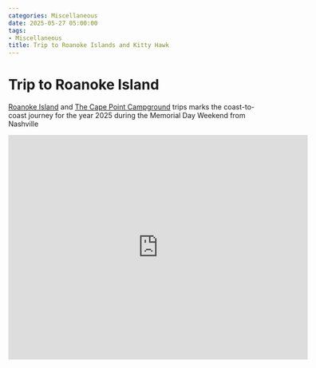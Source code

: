 ```yaml
---
categories: Miscellaneous
date: 2025-05-27 05:00:00
tags:
- Miscellaneous
title: Trip to Roanoke Islands and Kitty Hawk
---
```


# Trip to Roanoke Island

[Roanoke Island](https://en.wikipedia.org/wiki/Roanoke_Island) and [The Cape Point Campground](https://www.recreation.gov/camping/campgrounds/251945)
trips marks the coast-to-coast journey for the year 2025 during the Memorial Day Weekend from Nashville

<iframe src="https://www.google.com/maps/embed?pb=!1m34!1m12!1m3!1d6643318.47054137!2d-86.49215585552065!3d35.60780620931426!2m3!1f0!2f0!3f0!3m2!1i1024!2i768!4f13.1!4m19!3e0!4m5!1s0x886489fd82cb5e11%3A0xf69d2b2886610f78!2s111%20Old%20Hickory%20Blvd%2C%20Nashville%2C%20TN%2037221-7221%2C%20USA!3m2!1d36.068772599999996!2d-86.92351029999999!4m5!1s0x885981aa516807b9%3A0xa2d49a18a2bca358!2sSri%20Somesvara%20Temple%2C%20Mount%20Soma%20Boulevard%2C%20Clyde%2C%20NC!3m2!1d35.657425499999995!2d-82.8662781!4m5!1s0x89a4300b33dc4d19%3A0x9e7bca1c71784883!2sCape%20Point%20Campground%2C%20Cape%20Hatteras%20National%20Seashore%2C%20Cape%20Point%20Campground%2C%20Old%20Lighthouse%20Road%2C%20Buxton%2C%20NC!3m2!1d35.2357081!2d-75.5389064!5e0!3m2!1sen!2sus!4v1748390937895!5m2!1sen!2sus" width="600" height="450" style="border:0;" allowfullscreen="" loading="lazy" referrerpolicy="no-referrer-when-downgrade"></iframe>